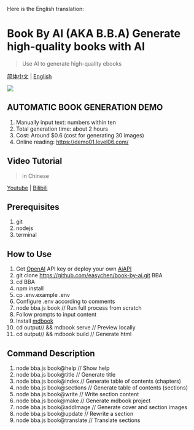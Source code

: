 Here is the English translation:

# Book By AI (AKA B.B.A) Generate high-quality books with AI

> Use AI to generate high-quality ebooks

[简体中文](README.md) | [English](README.cn.md) 

[![](images/20230811203616.png)](https://github.com/easychen/book-by-ai/assets/1294760/e2b6e7f9-1be1-4321-b71f-3207cb202909)

## AUTOMATIC BOOK GENERATION DEMO

1. Manually input text: numbers within ten 
2. Total generation time: about 2 hours
3. Cost: Around $0.6  (cost for generating 30 images)
4. Online reading: <https://demo01.level06.com/>

## Video Tutorial

> in Chinese

[Youtube](https://www.youtube.com/watch?v=iMUg8ccIeZg) | [Bilibili](https://www.bilibili.com/video/BV1Ku4y1q75F)

## Prerequisites

1. git
2. nodejs
3. terminal

## How to Use

1. Get [OpenAI](https://platform.openai.com/) API key or deploy your own [AiAPI](https://github.com/easychen/aiapi) 
2. git clone https://github.com/easychen/book-by-ai.git BBA
3. cd BBA
4. npm install
5. cp .env.example .env
6. Configure .env according to comments
7. node bba.js book // Run full process from scratch 
8. Follow prompts to input content
9. Install [mdbook](https://rust-lang.github.io/mdBook/guide/installation.html)
10. cd output/<book name>/ && mdbook serve // Preview locally
11. cd output/<book name>/ && mdbook build // Generate html

## Command Description

1. node bba.js book@help // Show help
2. node bba.js book@title // Generate title 
3. node bba.js book@index // Generate table of contents (chapters)
4. node bba.js book@sections // Generate table of contents (sections)
5. node bba.js book@write // Write section content
6. node bba.js book@make // Generate mdbook project
7. node bba.js book@addImage // Generate cover and section images
8. node bba.js book@update // Rewrite a section
9. node bba.js book@translate // Translate sections 